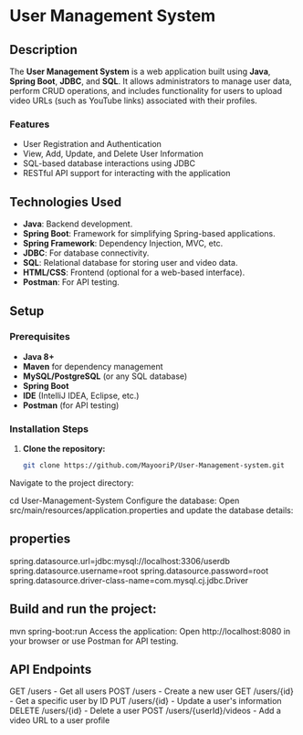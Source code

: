 # User Management System

## Description

The **User Management System** is a web application built using **Java**, **Spring Boot**, **JDBC**, and **SQL**. It allows administrators to manage user data, perform CRUD operations, and includes functionality for users to upload video URLs (such as YouTube links) associated with their profiles.

### Features

- User Registration and Authentication
- View, Add, Update, and Delete User Information
- SQL-based database interactions using JDBC
- RESTful API support for interacting with the application

## Technologies Used

- **Java**: Backend development.
- **Spring Boot**: Framework for simplifying Spring-based applications.
- **Spring Framework**: Dependency Injection, MVC, etc.
- **JDBC**: For database connectivity.
- **SQL**: Relational database for storing user and video data.
- **HTML/CSS**: Frontend (optional for a web-based interface).
- **Postman**: For API testing.

## Setup

### Prerequisites

- **Java 8+**
- **Maven** for dependency management
- **MySQL/PostgreSQL** (or any SQL database)
- **Spring Boot**
- **IDE** (IntelliJ IDEA, Eclipse, etc.)
- **Postman** (for API testing)

### Installation Steps

1. **Clone the repository:**
   ```bash
   git clone https://github.com/MayooriP/User-Management-system.git
Navigate to the project directory:

cd User-Management-System
Configure the database: Open src/main/resources/application.properties and update the database details:

## properties

spring.datasource.url=jdbc:mysql://localhost:3306/userdb
spring.datasource.username=root
spring.datasource.password=root
spring.datasource.driver-class-name=com.mysql.cj.jdbc.Driver

## Build and run the project:
mvn spring-boot:run
Access the application: Open http://localhost:8080 in your browser or use Postman for API testing.

## API Endpoints
GET /users - Get all users
POST /users - Create a new user
GET /users/{id} - Get a specific user by ID
PUT /users/{id} - Update a user's information
DELETE /users/{id} - Delete a user
POST /users/{userId}/videos - Add a video URL to a user profile

